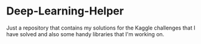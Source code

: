 # Deep-Learning-Helper
Just a repository that contains my solutions for the Kaggle challenges that I have solved
and also some handy libraries that I'm working on.
